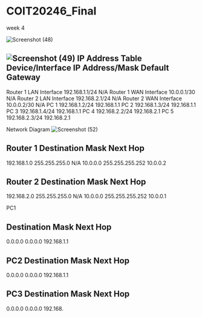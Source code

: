# COIT20246_Final

week 4

![Screenshot (48)](https://user-images.githubusercontent.com/128441040/235819408-50346bc4-193c-4910-857b-f8f74817ad57.png)

![Screenshot (49)](https://user-images.githubusercontent.com/128441040/235819425-0a736789-8b64-48ee-bfe5-27ae17d4fbfb.png)
IP Address Table
Device/Interface         IP Address/Mask          Default Gateway
---------------------------------------------------------------
Router 1 LAN Interface   192.168.1.1/24           N/A
Router 1 WAN Interface   10.0.0.1/30              N/A
Router 2 LAN Interface   192.168.2.1/24           N/A
Router 2 WAN Interface   10.0.0.2/30              N/A
PC 1                     192.168.1.2/24           192.168.1.1
PC 2                     192.168.1.3/24           192.168.1.1
PC 3                     192.168.1.4/24           192.168.1.1
PC 4                     192.168.2.2/24           192.168.2.1
PC 5                     192.168.2.3/24           192.168.2.1

Network Diagram
![Screenshot (52)](https://user-images.githubusercontent.com/128441040/235821943-a8aeb116-6e4c-47c6-ae33-a22ad3e3a733.png)

Router 1
Destination     Mask            Next Hop
---------------------------------------------------
192.168.1.0     255.255.255.0   N/A
10.0.0.0        255.255.255.252 10.0.0.2

Router 2
Destination     Mask            Next Hop
---------------------------------------------------
192.168.2.0     255.255.255.0   N/A
10.0.0.0        255.255.255.252 10.0.0.1

PC1

Destination     Mask            Next Hop
---------------------------------------------------
0.0.0.0         0.0.0.0         192.168.1.1

PC2
Destination     Mask            Next Hop
---------------------------------------------------
0.0.0.0         0.0.0.0         192.168.1.1

PC3
Destination     Mask            Next Hop
---------------------------------------------------
0.0.0.0         0.0.0.0         192.168.

